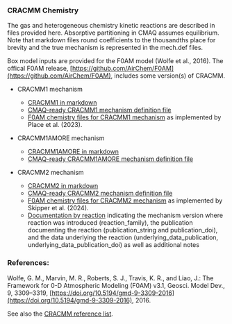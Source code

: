 ### CRACMM Chemistry

The gas and heterogeneous chemistry kinetic reactions are described in files provided here. Absorptive partitioning in CMAQ assumes equilibrium. Note that markdown files round coefficients to the thousandths place for brevity and the true mechanism is represented in the mech.def files.

Box model inputs are provided for the F0AM model (Wolfe et al., 2016). The offical F0AM release, [https://github.com/AirChem/F0AM](https://github.com/AirChem/F0AM), includes some version(s) of CRACMM.

- CRACMM1 mechanism
  * [CRACMM1 in markdown](cracmm1/mech_cracmm1_aq.md)
  * [CMAQ-ready CRACMM1 mechanism definition file](cracmm1/mech_cracmm1_aq.def)
  * [F0AM chemistry files for CRACMM1 mechanism](cracmm1/F0AM) as implemented by Place et al. (2023).

- CRACMM1AMORE mechanism
  * [CRACMM1AMORE in markdown](cracmm1amore/mech_cracmm1amore_aq.md)
  * [CMAQ-ready CRACMM1AMORE mechanism definition file](cracmm1amore/mech_cracmm1amore_aq.def)
 
 - CRACMM2 mechanism
   * [CRACMM2 in markdown](cracmm2/mech_cracmm2.md)
   * [CMAQ-ready CRACMM2 mechanism definition file](cracmm2/mech_cracmm2.def)
   * [F0AM chemistry files for CRACMM2 mechanism](cracmm2/F0AM) as implemented by Skipper et al. (2024).
   * [Documentation by reaction](cracmm2/tbd) indicating the mechanism version where reaction was introduced (reaction_family), the publication documenting the reaction (publication_string and publication_doi), and the data underlying the reaction (underlying_data_publication, underlying_data_publication_doi) as well as additional notes

### References:

Wolfe, G. M., Marvin, M. R., Roberts, S. J., Travis, K. R., and Liao, J.: The Framework for 0-D Atmospheric Modeling (F0AM) v3.1, Geosci. Model Dev., 9, 3309–3319, [https://doi.org/10.5194/gmd-9-3309-2016](https://doi.org/10.5194/gmd-9-3309-2016), 2016.

See also the [CRACMM reference list](../#references).
